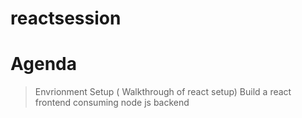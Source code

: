# reactsession
# Agenda
> Envrionment Setup ( Walkthrough of react setup)
> Build a react frontend consuming node js backend

